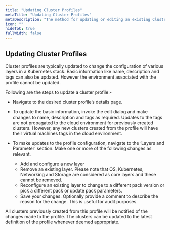 ```yaml
---
title: "Updating Cluster Profiles"
metaTitle: "Updating Cluster Profiles"
metaDescription: "The method for updating or editing an existing Cluster Profile on Spectro Cloud"
icon: ""
hideToC: true
fullWidth: false
---
```


## Updating Cluster Profiles

Cluster profiles are typically updated to change the configuration of various layers in a Kubernetes stack. Basic information like name, description and tags can also be updated. However the environment associated with the profile cannot be updated.

Following are the steps to update a cluster profile:-

* Navigate  to the desired cluster profile’s details page.

* To update the basic information, invoke the edit dialog and make changes to name, description and tags as required. Updates to the tags are not propagated to the cloud environment for previously created clusters. However, any new clusters created from the profile will have their virtual machines tags in the cloud environment.

* To make updates to the profile configuration, navigate to the ‘Layers and Parameter’ section. Make one or more of the following changes as relevant.
  * Add and configure a new layer
  * Remove an existing layer. Please note that OS, Kubernetes, Networking and Storage are considered as core layers and these cannot be removed.
  * Reconfigure an existing layer to change to a different pack version or  pick a different pack or update pack parameters.
  * Save your changes. Optionally provide a comment to describe the reason for the change. This is useful for audit purposes.

All clusters previously created from this profile will be notified of the changes made to the profile. The clusters can be updated to the latest definition of the profile whenever deemed appropriate.

